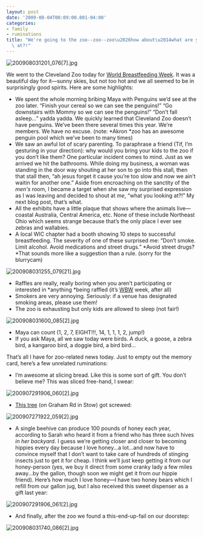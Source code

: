 ```yaml
---
layout: post
date: '2009-08-04T00:09:00.001-04:00'
categories:
- family
- ruminations
title: "We're going to the zoo--zoo--zoo\u2026how about\u2014what are you looking\
  \ at?!"
---
```



![200908031201_076[7].jpg](/assets/2009/200908031201_076[7].jpg)

We went to the Cleveland Zoo today for [World Breastfeeding Week](http://worldbreastfeedingweek.org/). It was a beautiful day for it—sunny skies, but not too hot and we all seemed to be in surprisingly good spirits. Here are some highlights: 
* We spent the whole morning bribing Maya with Penguins we’d see at the zoo later. “Finish your cereal so we can see the penguins!” “Go downstairs with Mommy so we can see the penguins!” “Don’t fall asleep...” yadda yadda. We quickly learned that Cleveland Zoo doesn’t have penguins. We’ve been there several times this year. We’re members. We have no excuse. (note: *Akron *zoo has an awesome penguin pool which we’ve been to many times) 
* We saw an awful lot of scary parenting. To paraphrase a friend (Tif, I’m gesturing in your direction): why would you bring your kids to the zoo if you don’t like them? One particular incident comes to mind. Just as we arrived we hit the bathrooms. While doing my business, a woman was standing in the door way shouting at her son to go into this stall, then that stall then, “ah jesus forget it cause you’re too slow and now we ain’t waitin for another one.” Aside from encroaching on the sanctity of the *men's* room, I became a target when she saw my surprised expression as I was leaving and decided to shout at *me*, “what you looking at?!” My next blog post, that’s what. 
* All the exhibits have a little plaque that shows where the animals live—coastal Australia, Central America, etc. None of these include Northeast Ohio which seems strange because that’s the only place I ever see zebras and wallabies. 
* A local WIC chapter had a booth showing 10 steps to successful breastfeeding. The severity of one of these surprised me: “Don’t smoke. Limit alcohol. Avoid medications and street drugs.” *Avoid street drugs? *That sounds more like a suggestion than a rule. (sorry for the blurrycam)  


![200908031255_079[21].jpg](/assets/2009/200908031255_079[21].jpg)  
* Raffles are really, really boring when you aren’t participating or interested in *anything *being raffled (it’s [WBW](http://worldbreastfeedingweek.org/) week, after all) 
* Smokers are very annoying. Seriously: if a venue has designated smoking areas, please use them! 
* The zoo is exhausting but only kids are allowed to sleep (not fair!)  


![200908031600_085[2].jpg](/assets/2009/200908031600_085[2].jpg)  
* Maya can count (1, 2, 7, EIGHT!!!, 14, 1, 1, 1, 2, jump!) 
* If you ask Maya, all we saw today were birds. A duck, a goose, a zebra bird, a kangaroo bird, a doggie bird, a bird bird...  


That’s all I have for zoo-related news today. Just to empty out the memory card, here’s a few unrelated ruminations: 
* I’m awesome at slicing bread. Like this is some sort of gift. You don’t believe me? This was sliced free-hand, I swear:  


![200907291906_060[2].jpg](/assets/2009/200907291906_060[2].jpg)  
* [This tree](http://maps.google.com/maps?f=q&source=s_q&hl=en&geocode=&q=&gl=us&ie=UTF8&ll=41.166306,-81.395806&spn=0,359.989067&t=h&z=17&layer=c&cbll=41.166309,-81.395928&panoid=8T8JJUBAggRZ738GKR5hZQ&cbp=12,66.99,,0,-11.52) (on Graham Rd in Stow) got screwed:  


![200907271922_059[2].jpg](/assets/2009/200907271922_059[2].jpg)  
* A single beehive can produce 100 pounds of honey each year, according to Sarah who heard it from a friend who has three such hives *in her backyard*. I guess we’re getting closer and closer to becoming hippies every day because I love honey...a lot...and now have to convince myself that I don’t want to take care of hundreds of stinging insects just to get it for cheap. I think we’ll just keep getting it from our honey-person (yes, we buy it direct from some cranky lady a few miles away...by the gallon, though soon we might get it from our hippie friend). Here’s how much I love honey—I have two honey bears which I refill from our gallon jug, but I also received this sweet dispenser as a gift last year:  


![200907291906_061[2].jpg](/assets/2009/200907291906_061[2].jpg)  
* And finally, after the zoo we found a this-end-up-fail on our doorstep:  


![200908031740_086[2].jpg](/assets/2009/200908031740_086[2].jpg)
